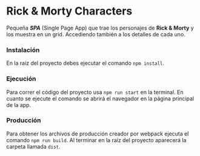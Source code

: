 # Rick & Morty Characters

Pequeña **_SPA_** (Single Page App) que trae los personajes de **Rick & Morty** y los muestra en un grid. Accediendo también a los detalles de cada uno.

### Instalación

En la raiz del proyecto debes ejecutar el comando `npm install`.

### Ejecución

Para correr el código del proyecto usa `npm run start` en la terminal. En cuanto se ejecute el comando se abrirá el navegador en la página principal de la app.

### Producción

Para obtener los archivos de producción creador por webpack ejecuta el comando `npm run build`. Al terminar en la raíz del proyecto aparecerá la carpeta llamada `dist`.

